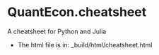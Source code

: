 # QuantEcon.cheatsheet

A cheatsheet for Python and Julia

* The html file is in: _build/html/cheatsheet.html

